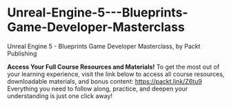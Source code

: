 # Unreal-Engine-5---Blueprints-Game-Developer-Masterclass
Unreal Engine 5 - Blueprints Game Developer Masterclass, by Packt Publishing

**Access Your Full Course Resources and Materials!**
To get the most out of your learning experience, visit the link below to access all course resources, downloadable materials, and bonus content: https://packt.link/Z6tu9
Everything you need to follow along, practice, and deepen your understanding is just one click away!
